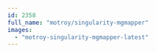 ```yaml
---
id: 2358
full_name: "motroy/singularity-mgmapper"
images: 
  - "motroy-singularity-mgmapper-latest"
---
```


